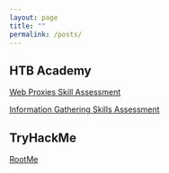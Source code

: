 ```yaml
---
layout: page
title: ""
permalink: /posts/
---
```


## HTB Academy

[Web Proxies Skill Assessment](/posts/Web-Proxies-Skill-Assessment/)

[Information Gathering Skills Assessment](posts/Information-Gathering-Skills-Assessment/)

## TryHackMe

[RootMe](/posts/RootMe/)